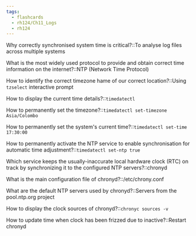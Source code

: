 ```yaml
---
tags:
  - flashcards
  - rh124/Ch11_Logs
  - rh124
---
```


Why correctly synchronised system time is critical?::To analyse log files across multiple systems

<!--SR:!2023-08-13,9,258-->

What is the most widely used protocol to provide and obtain correct time information on the internet?::NTP (Network Time Protocol)

<!--SR:!2023-08-27,23,304-->

How to identify the correct timezone hame of our correct location?::Using `tzselect` interactive prompt

<!--SR:!2023-08-26,22,304-->

How to display the current time details?::`timedatectl`

<!--SR:!2023-08-27,23,304-->

How to permanently set the timezone?::`timedatectl set-timezone Asia/Colombo`

<!--SR:!2023-08-21,17,304-->

How to permanently set the system's current time?::`timedatectl set-time 17:30:00`

<!--SR:!2023-08-23,19,298-->

How to permanently activate the NTP service to enable synchronisation for automatic time adjustment?::`timedatectl set-ntp true`

<!--SR:!2023-08-24,20,304-->

Which service keeps the usually-inaccurate local hardware clock (RTC) on track by synchronizing it to the configured NTP servers?::chronyd

<!--SR:!2023-08-08,4,295-->

What is the main configuration file of chronyd?::/etc/chrony.conf

<!--SR:!2023-08-24,20,304-->

What are the default NTP servers used by chronyd?::Servers from the pool.ntp.org project

<!--SR:!2023-08-26,22,304-->

How to display the clock sources of chronyd?::`chronyc sources -v`

<!--SR:!2023-08-22,18,298-->

How to update time when clock has been frizzed due to inactive?::Restart chronyd

<!--SR:!2023-08-25,21,304-->
